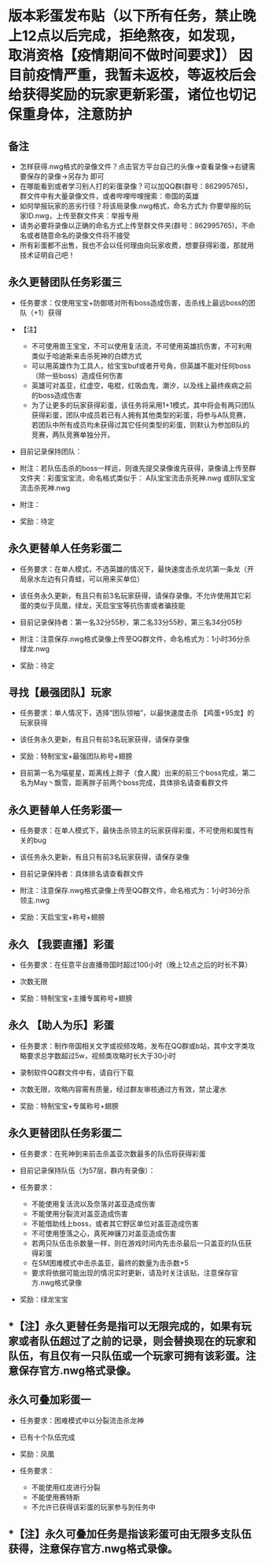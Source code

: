 版本彩蛋发布贴（以下所有任务，禁止晚上12点以后完成，拒绝熬夜，如发现，取消资格【疫情期间不做时间要求】）
因目前疫情严重，我暂未返校，等返校后会给获得奖励的玩家更新彩蛋，诸位也切记保重身体，注意防护
==============

备注
---------------
* 怎样获得.nwg格式的录像文件？点击官方平台自己的头像->查看录像->右键需要保存的录像->另存为 即可
* 在哪能看到或者学习别人打的彩蛋录像？可以加QQ群(群号：862995765)，群文件中有大量录像文件，或者哔哩哔哩搜索：帝国的英雄
* 如何举报玩家的恶劣行径？将该局录像.nwg格式，命名方式为 你要举报的玩家ID.nwg，上传至群文件夹：举报专用
* 请务必要将录像以正确的命名方式上传至群文件夹(群号：862995765)，不命名或者随意命名的录像文件将不接受
* 所有彩蛋都不出售，我也不会以任何理由向玩家收费，想要获得彩蛋，那就用技术证明自己吧！

永久更替团队任务彩蛋三
---------------
* 任务要求：仅使用宝宝+防御塔对所有boss造成伤害，击杀线上最远boss的团队（+1）获得

* 【注】
  * 不可使用兽王宝宝，不可以使用复活流，不可使用英雄抗伤害，不可利用类似于哈迪斯来击杀死神的白嫖方式
  * 可以用英雄作为工具人，给宝宝buf或者开号角，但英雄不能对任何boss（除一些boss）造成任何伤害
  * 英雄可对盖亚，红虚空，电棍，红吸血鬼，潮汐，以及线上最终疾病之前的boss造成伤害
  * 为了让更多的玩家获得彩蛋，该任务将采用1+1模式，其中将会有两只团队获得彩蛋，团队中成员若已有人拥有其他类型的彩蛋，将参与A队竞赛，若团队中所有成员均未获得过其它任何类型的彩蛋，则默认为参加B队的竞赛，两队竞赛单独分开。
  
* 目前记录保持团队：

* 附注：若队伍击杀的boss一样远，则谁先提交录像谁先获得，录像请上传至群文件夹：彩蛋宝宝流，命名格式类似于： A队宝宝流击杀死神.nwg 或B队宝宝流击杀死神.nwg

* 附注：

* 奖励：待定


永久更替单人任务彩蛋二
---------------
* 任务要求：在单人模式，不选英雄的情况下，最快速度击杀龙坑第一条龙（开局泉水左边有只青蛙，可以用来买单位）

* 该任务永久更新，有且只有前3名玩家获得，请保存录像。不允许使用其它彩蛋的类似于凤凰，绿龙，天启宝宝等抗伤害或者骗技能
  
* 目前记录保持者：第一名32分55秒，第二名33分55秒，第三名34分05秒

* 附注：注意保存.nwg格式录像上传至QQ群文件，命名格式为：1小时36分杀绿龙.nwg

* 奖励：待定

寻找【最强团队】玩家
---------------
* 任务要求：单人情况下，选择“团队领袖”，以最快速度击杀 【鸡蛋+95龙】的玩家获得

* 该任务永久更新，有且只有前3名玩家获得，请保存录像

* 奖励：特制宝宝+最强团队称号+翅膀

* 目前第一名为喵星星，距离线上胖子（食人魔）出来的前三个boss完成，第二名为May丶飘雪，距离胖子前两个boss完成，具体排名请查看群文件

永久更替单人任务彩蛋一
---------------
* 任务要求：在单人模式下，最快击杀领主的玩家获得彩蛋，不可使用和属性有关的bug

* 该任务永久更新，有且只有前3名玩家获得，请保存录像
  
* 目前记录保持者：具体排名请查看群文件

* 附注：注意保存.nwg格式录像上传至QQ群文件，命名格式为：1小时36分杀领主.nwg

* 奖励：天启宝宝+称号+翅膀

永久 【我要直播】彩蛋
---------------
* 任务要求：在任意平台直播帝国时超过100小时（晚上12点之后的时长不算）

* 次数无限

* 奖励：特制宝宝+主播专属称号+翅膀


永久 【助人为乐】彩蛋
---------------
* 任务要求：制作帝国相关文字或视频攻略，发布在QQ群或b站，其中文字类攻略要求总字数超过5w，视频类攻略时长大于30小时
  
* 录制软件QQ群文件中有，请自行下载

* 次数无限，攻略内容需有质量，经过群友审核通过方有效，禁止灌水

* 奖励：特制宝宝+专属称号+翅膀





永久更替团队任务彩蛋二
---------------
* 任务要求：在死神到来前击杀盖亚次数最多的队伍将获得彩蛋

* 目前记录保持队伍（为57层，群内有录像）：   

* 任务要求：
  * 不能使用复活流以及奈落对盖亚造成伤害
  * 不能使用分裂流对盖亚造成伤害
  * 不能借助线上boss，或者其它野区单位对盖亚造成伤害
  * 不可使用堕落之心，真死神镰刀对盖亚造成伤害
  * 若两只队伍击杀数量一样，则在游戏时间内先击杀最后一只盖亚的队伍获得彩蛋
  * 在SM困难模式中击杀盖亚，最终的数量为击杀数+5
  * 要求将依据可能出现的情况实时更新，请及时关注该贴，注意保存官方.nwg格式录像
 
* 奖励：绿龙宝宝 

*【注】永久更替任务是指可以无限完成的，如果有玩家或者队伍超过了之前的记录，则会替换现在的玩家和队伍，有且仅有一只队伍或一个玩家可拥有该彩蛋。注意保存官方.nwg格式录像。
---------------

永久可叠加彩蛋一
---------------
* 任务要求：困难模式中以分裂流击杀龙神

* 已有十个队伍完成  
  
* 奖励：凤凰 

* 任务要求：
  * 不能使用红皮进行分裂
  * 不能使用赛特斯
  * 不允许已获得该彩蛋的玩家参与到任务中


*【注】永久可叠加任务是指该彩蛋可由无限多支队伍获得，注意保存官方.nwg格式录像。
---------------








  
  
  
